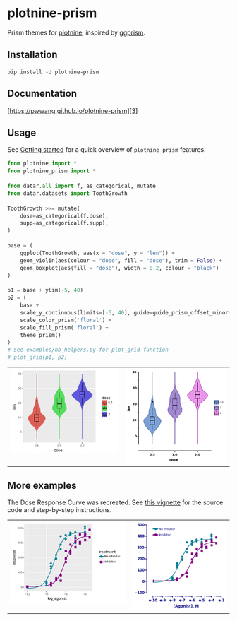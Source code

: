 # plotnine-prism

Prism themes for [plotnine][1], inspired by [ggprism][2].


## Installation

```
pip install -U plotnine-prism
```

## Documentation

[https://pwwang.github.io/plotnine-prism][3]

## Usage

See [Getting started][4] for a quick overview of `plotnine_prism` features.

```python
from plotnine import *
from plotnine_prism import *

from datar.all import f, as_categorical, mutate
from datar.datasets import ToothGrowth

ToothGrowth >>= mutate(
    dose=as_categorical(f.dose),
    supp=as_categorical(f.supp),
)

base = (
    ggplot(ToothGrowth, aes(x = "dose", y = "len")) +
    geom_violin(aes(colour = "dose", fill = "dose"), trim = False) +
    geom_boxplot(aes(fill = "dose"), width = 0.2, colour = "black")
)

p1 = base + ylim(-5, 40)
p2 = (
    base +
    scale_y_continuous(limits=[-5, 40], guide=guide_prism_offset_minor()) +
    scale_color_prism('floral') +
    scale_fill_prism('floral') +
    theme_prism()
)
# See examples/nb_helpers.py for plot_grid function
# plot_grid(p1, p2)
```

<table>
    <tr>
        <td valign="top"><img src="./toothgrowth1.png" /></td>
        <td valign="top"><img src="./toothgrowth2.png" /></td>
    </tr>
</table>

## More examples

The Dose Response Curve was recreated. See [this vignette][5] for the source code and step-by-step instructions.


<table>
    <tr>
        <td valign="top"><img src="./dose1.png" /></td>
        <td valign="top"><img src="./dose2.png" /></td>
    </tr>
</table>

[1]: https://github.com/has2k1/plotnine
[2]: https://github.com/csdaw/ggprism/
[3]: https://pwwang.github.io/plotnine-prism
[4]: https://pwwang.github.io/plotnine-prism/getting_started
[5]: https://pwwang.github.io/plotnine-prism/examples/dose

